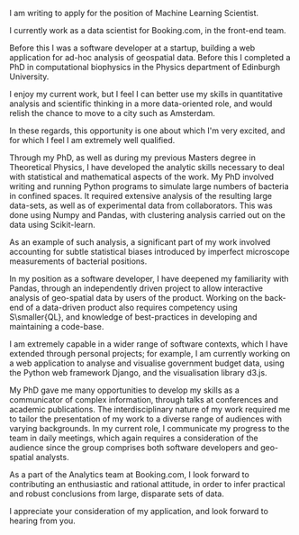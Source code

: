 I am writing to apply for the position of Machine Learning Scientist.

I currently work as a data scientist for Booking.com, in the front-end team.

Before this I was a software developer at a startup, building a web application for ad-hoc analysis of geospatial data. Before this I completed a PhD in computational biophysics in the Physics department of Edinburgh University.

I enjoy my current work, but I feel I can better use my skills in quantitative analysis and scientific thinking in a more data-oriented role, and would relish the chance to move to a city such as Amsterdam.

In these regards, this opportunity is one about which I'm very excited, and for which I feel I am extremely well qualified.

Through my PhD, as well as during my previous Masters degree in Theoretical Physics, I have developed the analytic skills necessary to deal with statistical and mathematical aspects of the work. My PhD involved writing and running Python programs to simulate large numbers of bacteria in confined spaces. It required extensive analysis of the resulting large data-sets, as well as of experimental data from collaborators. This was done using Numpy and Pandas, with clustering analysis carried out on the data using Scikit-learn.

As an example of such analysis, a significant part of my work involved accounting for subtle statistical biases introduced by imperfect microscope measurements of bacterial positions.

In my position as a software developer, I have deepened my familiarity with Pandas, through an independently driven project to allow interactive analysis of geo-spatial data by users of the product. Working on the back-end of a data-driven product also requires competency using S\smaller{QL}, and knowledge of best-practices in developing and maintaining a code-base.

I am extremely capable in a wider range of software contexts, which I have extended through personal projects; for example, I am currently working on a web application to analyse and visualise government budget data, using the Python web framework Django, and the visualisation library d3.js.

My PhD gave me many opportunities to develop my skills as a communicator of complex information, through talks at conferences and academic publications. The interdisciplinary nature of my work required me to tailor the presentation of my work to a diverse range of audiences with varying backgrounds. In my current role, I communicate my progress to the team in daily meetings, which again requires a consideration of the audience since the group comprises both software developers and geo-spatial analysts.

As a part of the Analytics team at Booking.com, I look forward to contributing an enthusiastic and rational attitude, in order to infer practical and robust conclusions from large, disparate sets of data.

I appreciate your consideration of my application, and look forward to hearing from you.
